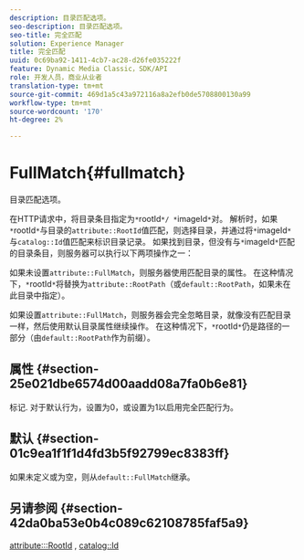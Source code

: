 ```yaml
---
description: 目录匹配选项。
seo-description: 目录匹配选项。
seo-title: 完全匹配
solution: Experience Manager
title: 完全匹配
uuid: 0c69ba92-1411-4cb7-ac28-d26fe035222f
feature: Dynamic Media Classic，SDK/API
role: 开发人员，商业从业者
translation-type: tm+mt
source-git-commit: 469d1a5c43a972116a8a2efb0de5708800130a99
workflow-type: tm+mt
source-wordcount: '170'
ht-degree: 2%

---
```



# FullMatch{#fullmatch}

目录匹配选项。

在HTTP请求中，将目录条目指定为`*`rootId`*/ *`imageId`*`对。 解析时，如果`*`rootId`*`与目录的`attribute::RootId`值匹配，则选择目录，并通过将`*`imageId`*`与`catalog::Id`值匹配来标识目录记录。 如果找到目录，但没有与`*`imageId`*`匹配的目录条目，则服务器可以执行以下两项操作之一：

如果未设置`attribute::FullMatch`，则服务器使用匹配目录的属性。 在这种情况下，`*`rootId`*`将替换为`attribute::RootPath`（或`default::RootPath`，如果未在此目录中指定）。

如果设置`attribute::FullMatch`，则服务器会完全忽略目录，就像没有匹配目录一样，然后使用默认目录属性继续操作。 在这种情况下，`*`rootId`*`仍是路径的一部分（由`default::RootPath`作为前缀）。

## 属性 {#section-25e021dbe6574d00aadd08a7fa0b6e81}

标记. 对于默认行为，设置为0，或设置为1以启用完全匹配行为。

## 默认 {#section-01c9ea1f1f1d4fd3b5f92799ec8383ff}

如果未定义或为空，则从`default::FullMatch`继承。

## 另请参阅 {#section-42da0ba53e0b4c089c62108785faf5a9}

[attribute:::RootId](../../../../../is-api/image-catalog/image-serving-api-ref/c-image-catalog-reference/c-attributes-reference/r-rootid.md#reference-13653312925e4a08b90f99961d53f546) ,  [catalog::Id](/help/aem-is-ir-api/is-api/image-catalog/image-serving-api-ref/c-image-catalog-reference/c-image-svg-data-reference/c-image-data-reference/r-id-cat.md)
